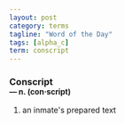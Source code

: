 ```yaml
---
layout: post
category: terms
tagline: "Word of the Day"
tags: [alpha_c]
term: conscript
---
```


<h3>Conscript<br/> <small>&mdash; n. (con<span>&middot;</span>script)</small></h3>
<p><ol>
<li>an inmate's prepared text</li>
</ol></p>
